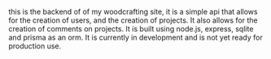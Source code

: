this is the backend of of my woodcrafting site, it is a simple api that allows for the creation of users, and the creation of projects. It also allows for the creation of comments on projects. It is built using node.js, express, sqlite and prisma as an orm. It is currently in development and is not yet ready for production use.
